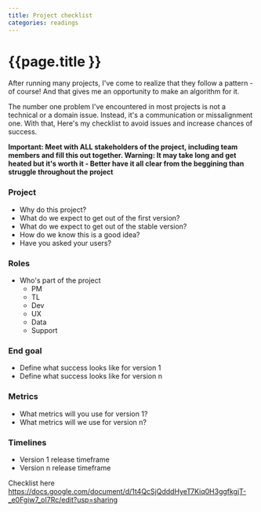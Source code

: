 ```yaml
---
title: Project checklist
categories: readings
---
```


# {{page.title }}

After running many projects, I've come to realize that they follow a pattern - of course! And that gives me an opportunity to make an algorithm for it.

The number one problem I've encountered in most projects is not a technical or a domain issue. Instead, it's a communication or missalignment one. With that, Here's my checklist to avoid issues and increase chances of success.

**Important: Meet with ALL stakeholders of the project, including team members and fill this out together. Warning: It may take long and get heated but it's worth it - Better have it all clear from the beggining than struggle throughout the project**

### Project

* Why do this project?
* What do we expect to get out of the first version?
* What do we expect to get out of the stable version?
* How do we know this is a good idea?
* Have you asked your users?

### Roles

* Who's part of the project
  * PM
  * TL
  * Dev
  * UX
  * Data
  * Support

### End goal

* Define what success looks like for version 1
* Define what success looks like for version n

### Metrics

* What metrics will you use for version 1?
* What metrics will we use for version n?

### Timelines

* Version 1 release timeframe
* Version n release timeframe

Checklist here <https://docs.google.com/document/d/1t4QcSjQdddHyeT7Kiq0H3ggfkgjT-_e0Fgiw7_oI7Rc/edit?usp=sharing>
